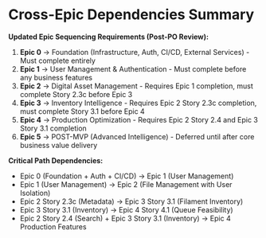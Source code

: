# Cross-Epic Dependencies Summary

**Updated Epic Sequencing Requirements (Post-PO Review):**
1. **Epic 0** → Foundation (Infrastructure, Auth, CI/CD, External Services) - Must complete entirely
2. **Epic 1** → User Management & Authentication - Must complete before any business features
3. **Epic 2** → Digital Asset Management - Requires Epic 1 completion, must complete Story 2.3c before Epic 3
4. **Epic 3** → Inventory Intelligence - Requires Epic 2 Story 2.3c completion, must complete Story 3.1 before Epic 4
5. **Epic 4** → Production Optimization - Requires Epic 2 Story 2.4 and Epic 3 Story 3.1 completion
6. **Epic 5** → POST-MVP (Advanced Intelligence) - Deferred until after core business value delivery

**Critical Path Dependencies:**
- Epic 0 (Foundation + Auth + CI/CD) → Epic 1 (User Management)
- Epic 1 (User Management) → Epic 2 (File Management with User Isolation)
- Epic 2 Story 2.3c (Metadata) → Epic 3 Story 3.1 (Filament Inventory)
- Epic 3 Story 3.1 (Inventory) → Epic 4 Story 4.1 (Queue Feasibility)
- Epic 2 Story 2.4 (Search) + Epic 3 Story 3.1 (Inventory) → Epic 4 Production Features
